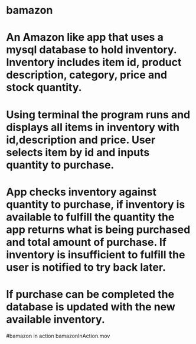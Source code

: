 # bamazon
# An Amazon like app that uses a mysql database to hold inventory. Inventory includes item id, product description, category, price and stock quantity.
# Using terminal the program runs and displays all items in inventory with id,description and price. User selects item by id and inputs quantity to purchase.
# App checks inventory against quantity to purchase, if inventory is available to fulfill the quantity the app returns what is being purchased and total amount of purchase. If inventory is insufficient to fulfill the user is notified to try back later.
# If purchase can be completed the database is updated with the new available inventory. 
#bamazon in action bamazonInAction.mov
